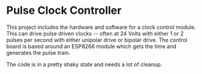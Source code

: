 
# **Pulse Clock Controller** #

This project includes the hardware and software for a clock control module. This can drive pulse driven clocks -- often at 24 Volts with either 1 or 2 pulses per second
with either unipolar drive or bipolar drive. The control board is based around an ESP8266 module which gets the time and generates the pulse train.

The code is in a pretty shaky state and needs a lot of cleanup. 


